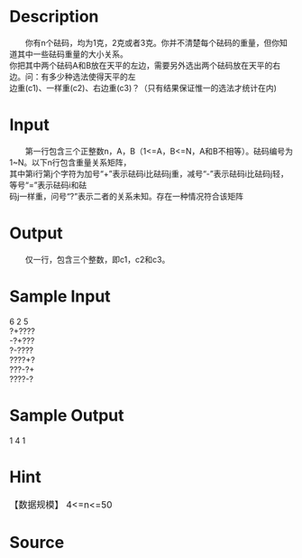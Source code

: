 
# Description

<div class="content"><p>　　你有n个砝码，均为1克，2克或者3克。你并不清楚每个砝码的重量，但你知道其中一些砝码重量的大小关系。<br/>
你把其中两个砝码A和B放在天平的左边，需要另外选出两个砝码放在天平的右边。问：有多少种选法使得天平的左<br/>
边重(c1)、一样重(c2)、右边重(c3)？（只有结果保证惟一的选法才统计在内)</p></div>

# Input

<div class="content"><p>　　第一行包含三个正整数n，A，B（1&lt;=A，B&lt;=N，A和B不相等）。砝码编号为1~N。以下n行包含重量关系矩阵，<br/>
其中第i行第j个字符为加号“+”表示砝码i比砝码j重，减号“-”表示砝码i比砝码j轻，等号“=”表示砝码i和砝<br/>
码j一样重，问号“?”表示二者的关系未知。存在一种情况符合该矩阵</p></div>

# Output

<div class="content"><p>　　仅一行，包含三个整数，即c1，c2和c3。</p></div>

# Sample Input

<div class="content"><span class="sampledata">6 2 5<br/>
?+????<br/>
-?+???<br/>
?-????<br/>
????+?<br/>
???-?+<br/>
????-?</span></div>

# Sample Output

<div class="content"><span class="sampledata">1 4 1</span></div>

# Hint

<div class="content"><p></p><p><span style="font-size: medium">【数据规模】 4&lt;=n&lt;=50 </span></p><p></p></div>

# Source

<div class="content"><p><a href="problemset.php?search="></a></p></div>


